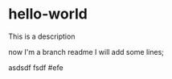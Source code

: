 hello-world
===========

This is a description

now I'm a branch readme
I will add some lines;

asdsdf
fsdf
#efe
